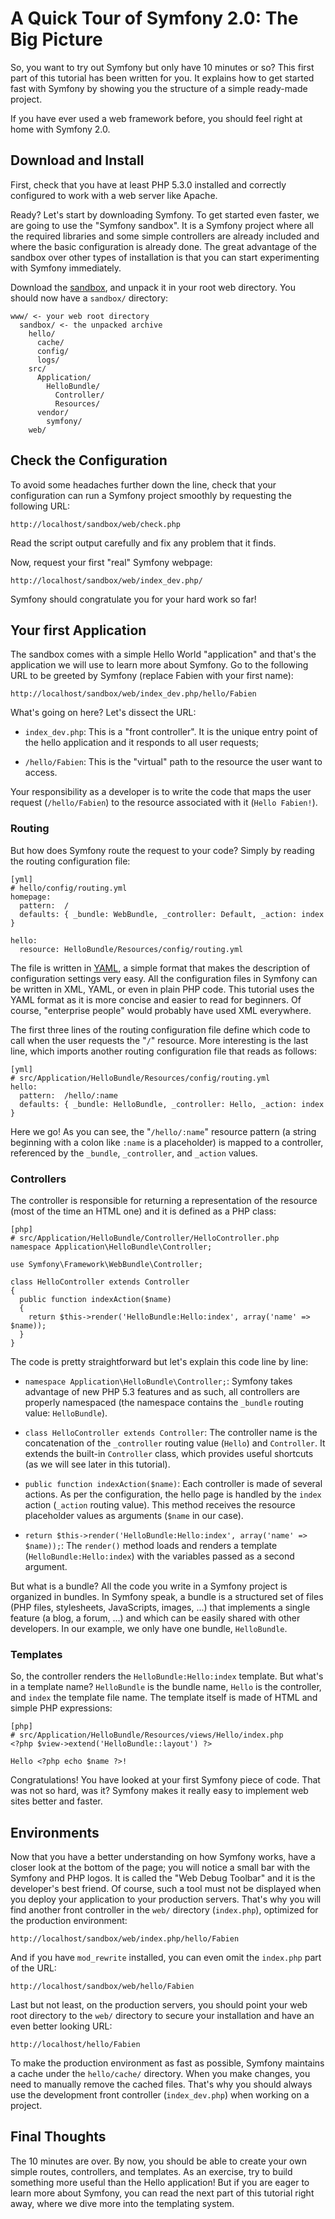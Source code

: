 A Quick Tour of Symfony 2.0: The Big Picture
============================================

So, you want to try out Symfony but only have 10 minutes or so? This first
part of this tutorial has been written for you. It explains how to get started
fast with Symfony by showing you the structure of a simple ready-made project.

If you have ever used a web framework before, you should feel right at home
with Symfony 2.0.

Download and Install
--------------------

First, check that you have at least PHP 5.3.0 installed and correctly
configured to work with a web server like Apache.

Ready? Let's start by downloading Symfony. To get started even faster, we are
going to use the "Symfony sandbox". It is a Symfony project where all the
required libraries and some simple controllers are already included and where
the basic configuration is already done. The great advantage of the sandbox
over other types of installation is that you can start experimenting with
Symfony immediately.

Download the [sandbox][1], and unpack it in your root web directory. You should
now have a `sandbox/` directory:

    www/ <- your web root directory
      sandbox/ <- the unpacked archive
        hello/
          cache/
          config/
          logs/
        src/
          Application/
            HelloBundle/
              Controller/
              Resources/
          vendor/
            symfony/
        web/

Check the Configuration
-----------------------

To avoid some headaches further down the line, check that your configuration
can run a Symfony project smoothly by requesting the following URL:

    http://localhost/sandbox/web/check.php

Read the script output carefully and fix any problem that it finds.

Now, request your first "real" Symfony webpage:

    http://localhost/sandbox/web/index_dev.php/

Symfony should congratulate you for your hard work so far!

Your first Application
----------------------

The sandbox comes with a simple Hello World "application" and that's the
application we will use to learn more about Symfony. Go to the following URL
to be greeted by Symfony (replace Fabien with your first name):

    http://localhost/sandbox/web/index_dev.php/hello/Fabien

What's going on here? Let's dissect the URL:

 * `index_dev.php`: This is a "front controller". It is the unique entry point
   of the hello application and it responds to all user requests;

 * `/hello/Fabien`: This is the "virtual" path to the resource the user want
   to access.

Your responsibility as a developer is to write the code that maps the user
request (`/hello/Fabien`) to the resource associated with it (`Hello
Fabien!`).

### Routing

But how does Symfony route the request to your code? Simply by reading the
routing configuration file:

    [yml]
    # hello/config/routing.yml
    homepage:
      pattern:  /
      defaults: { _bundle: WebBundle, _controller: Default, _action: index }

    hello:
      resource: HelloBundle/Resources/config/routing.yml

The file is written in [YAML](http://www.yaml.org/), a simple format that
makes the description of configuration settings very easy. All the
configuration files in Symfony can be written in XML, YAML, or even in plain
PHP code. This tutorial uses the YAML format as it is more concise and easier
to read for beginners. Of course, "enterprise people" would probably have used
XML everywhere.

The first three lines of the routing configuration file define which code to
call when the user requests the "`/`" resource. More interesting is the last
line, which imports another routing configuration file that reads as follows:

    [yml]
    # src/Application/HelloBundle/Resources/config/routing.yml
    hello:
      pattern:  /hello/:name
      defaults: { _bundle: HelloBundle, _controller: Hello, _action: index }

Here we go! As you can see, the "`/hello/:name`" resource pattern (a string
beginning with a colon like `:name` is a placeholder) is mapped to a
controller, referenced by the `_bundle`, `_controller`, and `_action` values.

### Controllers

The controller is responsible for returning a representation of the resource
(most of the time an HTML one) and it is defined as a PHP class:

    [php]
    # src/Application/HelloBundle/Controller/HelloController.php
    namespace Application\HelloBundle\Controller;

    use Symfony\Framework\WebBundle\Controller;

    class HelloController extends Controller
    {
      public function indexAction($name)
      {
        return $this->render('HelloBundle:Hello:index', array('name' => $name));
      }
    }

The code is pretty straightforward but let's explain this code line by line:

 * `namespace Application\HelloBundle\Controller;`: Symfony takes advantage of
   new PHP 5.3 features and as such, all controllers are properly namespaced
   (the namespace contains the `_bundle` routing value: `HelloBundle`).

 * `class HelloController extends Controller`: The controller name is the
   concatenation of the `_controller` routing value (`Hello`) and
   `Controller`. It extends the built-in `Controller` class, which provides
   useful shortcuts (as we will see later in this tutorial).

 * `public function indexAction($name)`: Each controller is made of several
   actions. As per the configuration, the hello page is handled by the `index`
   action (`_action` routing value). This method receives the resource
   placeholder values as arguments (`$name` in our case).

 * `return $this->render('HelloBundle:Hello:index', array('name' => $name));`:
   The `render()` method loads and renders a template
   (`HelloBundle:Hello:index`) with the variables passed as a second argument.

But what is a bundle? All the code you write in a Symfony project is organized
in bundles. In Symfony speak, a bundle is a structured set of files (PHP
files, stylesheets, JavaScripts, images, ...) that implements a single feature
(a blog, a forum, ...) and which can be easily shared with other developers.
In our example, we only have one bundle, `HelloBundle`.

### Templates

So, the controller renders the `HelloBundle:Hello:index` template. But what's
in a template name? `HelloBundle` is the bundle name, `Hello` is the
controller, and `index` the template file name. The template itself is made
of HTML and simple PHP expressions:

    [php]
    # src/Application/HelloBundle/Resources/views/Hello/index.php
    <?php $view->extend('HelloBundle::layout') ?>

    Hello <?php echo $name ?>!

Congratulations! You have looked at your first Symfony piece of code. That was
not so hard, was it? Symfony makes it really easy to implement web sites
better and faster.

Environments
------------

Now that you have a better understanding on how Symfony works, have a closer
look at the bottom of the page; you will notice a small bar with the Symfony
and PHP logos. It is called the "Web Debug Toolbar" and it is the developer's
best friend. Of course, such a tool must not be displayed when you deploy your
application to your production servers. That's why you will find another front
controller in the `web/` directory (`index.php`), optimized for the production
environment:

    http://localhost/sandbox/web/index.php/hello/Fabien

And if you have `mod_rewrite` installed, you can even omit the `index.php`
part of the URL:

    http://localhost/sandbox/web/hello/Fabien

Last but not least, on the production servers, you should point your web root
directory to the `web/` directory to secure your installation and have an even
better looking URL:

    http://localhost/hello/Fabien

To make the production environment as fast as possible, Symfony maintains a
cache under the `hello/cache/` directory. When you make changes, you need to
manually remove the cached files. That's why you should always use the
development front controller (`index_dev.php`) when working on a project.

Final Thoughts
--------------

The 10 minutes are over. By now, you should be able to create your own simple
routes, controllers, and templates. As an exercise, try to build something
more useful than the Hello application! But if you are eager to learn more
about Symfony, you can read the next part of this tutorial right away, where
we dive more into the templating system.

[1]: http://symfony-reloaded.org/code#sandbox
